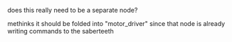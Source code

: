 does this really need to be a separate node?

methinks it should be folded into "motor_driver" since that node is already writing commands to the saberteeth

